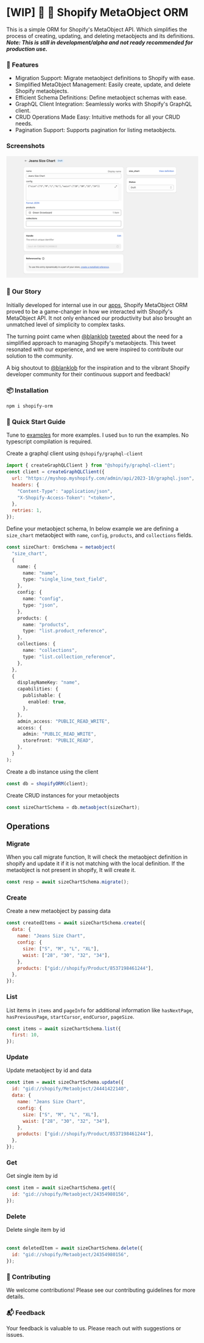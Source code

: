 # [WIP] 🚧 🚀 Shopify MetaObject ORM
This is a simple ORM for Shopify's MetaObject API. Which simplifies the process of creating, updating, and deleting metaobjects and its definitions.
**_Note: This is still in development/alpha and not ready recommended for production use._**

### 🌟 Features
- Migration Support: Migrate metaobject definitions to Shopify with ease.
- Simplified MetaObject Management: Easily create, update, and delete Shopify metaobjects.
- Efficient Schema Definitions: Define metaobject schemas with ease.
- GraphQL Client Integration: Seamlessly works with Shopify's GraphQL client.
- CRUD Operations Made Easy: Intuitive methods for all your CRUD needs.
- Pagination Support: Supports pagination for listing metaobjects.

### Screenshots

![image](./screenshots/meta-object.png)


### 📖 Our Story
Initially developed for internal use in our [apps](https://apps.shopify.com/partners/appzola), Shopify MetaObject ORM proved to be a game-changer in how we interacted with Shopify's MetaObject API. It not only enhanced our productivity but also brought an unmatched level of simplicity to complex tasks.

The turning point came when [@blanklob](https://twitter.com/blanklob) [tweeted](https://twitter.com/blanklob/status/1729901729175515273) about the need for a simplified approach to managing Shopify's metaobjects. This tweet resonated with our experience, and we were inspired to contribute our solution to the community.

A big shoutout to [@blanklob](https://twitter.com/blanklob)  for the inspiration and to the vibrant Shopify developer community for their continuous support and feedback!



### 📦 Installation
```bash
npm i shopify-orm
```

### 🚀 Quick Start Guide

Tune to [examples](./examples) for more examples. 
I used `bun` to run the examples. No typescript compilation is required.


Create a graphql client using `@shopify/graphql-client`

```js
import { createGraphQLClient } from "@shopify/graphql-client";
const client = createGraphQLClient({
  url: "https://myshop.myshopify.com/admin/api/2023-10/graphql.json",
  headers: {
    "Content-Type": "application/json",
    "X-Shopify-Access-Token": "<token>",
  },
  retries: 1,
});
```

Define your metaobject schema, In below example we are defining a `size_chart` metaobject with `name`, `config`, `products`, and `collections` fields.

```ts
const sizeChart: OrmSchema = metaobject(
  "size_chart",
  {
    name: {
      name: "name",
      type: "single_line_text_field",
    },
    config: {
      name: "config",
      type: "json",
    },
    products: {
      name: "products",
      type: "list.product_reference",
    },
    collections: {
      name: "collections",
      type: "list.collection_reference",
    },
  },
  {
    displayNameKey: "name",
    capabilities: {
      publishable: {
        enabled: true,
      },
    },
    admin_access: "PUBLIC_READ_WRITE",
    access: {
      admin: "PUBLIC_READ_WRITE",
      storefront: "PUBLIC_READ",
    },
  }
);
```

Create a db instance using the client

```ts
const db = shopifyORM(client);
```

Create CRUD instances for your metaobjects

```ts
const sizeChartSchema = db.metaobject(sizeChart);
```

## Operations

### Migrate

When you call migrate function, It will check the metaobject definition in shopify and update it if it is not matching with the local definition. If the metaobject is not present in shopify, It will create it.

```ts
const resp = await sizeChartSchema.migrate();
```

### Create
Create a new metaobject by passing data
```js
const createdItems = await sizeChartSchema.create({
  data: {
    name: "Jeans Size Chart",
    config: {
      size: ["S", "M", "L", "XL"],
      waist: ["28", "30", "32", "34"],
    },
    products: ["gid://shopify/Product/8537198461244"],
  },
});
```

### List

List items in `items` and `pageInfo` for additional information like `hasNextPage`, `hasPreviousPage`, `startCursor`, `endCursor`, `pageSize`.

```js
const items = await sizeChartSchema.list({
  first: 10,
});
```

### Update
Update metaobject by id and data
```js
const item = await sizeChartSchema.update({
  id: "gid://shopify/Metaobject/24441422140",
  data: {
    name: "Jeans Size Chart",
    config: {
      size: ["S", "M", "L", "XL"],
      waist: ["28", "30", "32", "34"],
    },
    products: ["gid://shopify/Product/8537198461244"],
  },
});
```

### Get
Get single item by id
```js
const item = await sizeChartSchema.get({
  id: "gid://shopify/Metaobject/24354980156",
});
```

### Delete
Delete single item by id
```js

const deletedItem = await sizeChartSchema.delete({
  id: "gid://shopify/Metaobject/24354980156",
});
```

### 👥 Contributing
We welcome contributions! Please see our contributing guidelines for more details.

### 📬 Feedback
Your feedback is valuable to us. Please reach out with suggestions or issues.
